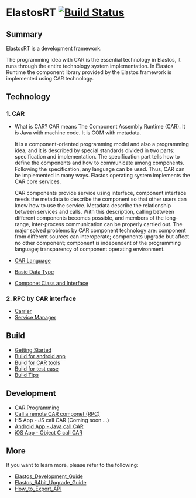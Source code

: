 # ElastosRT [![Build Status](https://travis-ci.org/elastos/Elastos.RT.svg?branch=master)](https://travis-ci.org/elastos/Elastos.RT)

## Summary

ElastosRT is a development framework.

The programming idea with CAR is the essential technology in Elastos, it runs through the entire technology system implementation. In Elastos Runtime the component library provided by the Elastos framework is implemented using CAR technology. 

## Technology

### 1. CAR

- What is CAR?
  CAR means The Component Assembly Runtime (CAR). It is Java with machine code. It is COM with metadata.

  It is a component-oriented programming model and also a programming idea, and it is described by special standards divided in two parts: specification and implementation. The specification part tells how to define the components and how to communicate among components. Following the specification, any language can be used. Thus, CAR can be implemented in many ways. Elastos operating system implements the CAR core services.

  CAR components provide service using interface, component interface needs the metadata to describe the component so that other users can know how to use the service. Metadata describe the relationship between services and calls. With this description, calling between different components becomes possible, and members of the long-range, inter-process communication can be properly carried out. The major solved problems by CAR component technology are: component from different sources can interoperate; components upgrade but affect no other component; component is independent of the programming language; transparency of component operating environment.

- [CAR Language](Docs/CAR_Language.md)
- [Basic Data Type](Docs/CAR_Language.md#Data-Type)
- [Componet Class and Interface](Docs/CAR_Language.md#Keywords)


### 2. RPC by CAR interface

- [Carrier](Docs/Elastos_Carrier.md)
- [Service Manager](Docs/Service_Manager.md)


## Build

- [Getting Started](Docs/getting_started.md)
- [Build for android app](Docs/Example_HelloElastosDemo.md)
- [Build for CAR tools](Docs/How_to_build_CAR_tools_such_as_carc.md)
- [Build for test case](Docs/How_to_run_test_on_ubuntu.md)
- [Build Tips](Docs/build_tips.md)

## Development

- [CAR Programming](Docs/How_To_Write_A_Car_Componet.md)
- [Call a remote CAR componet (RPC)](Docs/How_To_Call_A_Remote_CAR_Componet.md)
- H5 App - JS call CAR (Coming soon ...)
- [Android App - Java call CAR](Sources/Sample/HelloCarDemo/Android/HelloElastosDemo/README.md)
- [iOS App - Object C call CAR](Sources/Sample/HelloCarDemo/iOS/app/README.md)



## More

If you want to learn more, please refer to the following:

- [Elastos_Development_Guide](DevDoc/References/Elastos_Development_Guide.md)
- [Elastos_64bit_Upgrade_Guide](DevDoc/References/Elastos_64bit_Upgrade_Guide.md)
- [How_to_Export_API](DevDoc/DocTools/How_to_Export_API.md)
